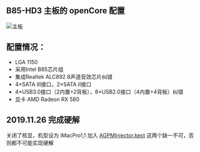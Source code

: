 
## B85-HD3 主板的  openCore 配置

![主板](https://user-images.githubusercontent.com/1545917/69901078-8afcfd00-13b7-11ea-91f7-501486aed48f.png)

## 配置情况：

* LGA 1150
* 采用Intel B85芯片组
* 集成Realtek ALC892 8声道音效芯片纠错
* 4×SATA III接口，2×SATA II接口
* 4×USB3.0接口（2内置+2背板），8×USB2.0接口（4内置+4背板）纠错
* 显卡 AMD Radeon RX 580


## 2019.11.26  完成硬解  

关闭了核显，机型设为 iMacPro1,1  加入 [AGPMInjector.kext](https://github.com/Pavo-IM/AGPMInjector)
这两个缺一不可，否则都不可能实现硬解
